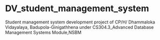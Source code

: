 # DV_student_management_system
Student management system development project of CP/H/ Dhammaloka Vidayalaya, Badupola-Ginigathhena under CS304.3_Advanced Database Management Systems Module,NSBM
